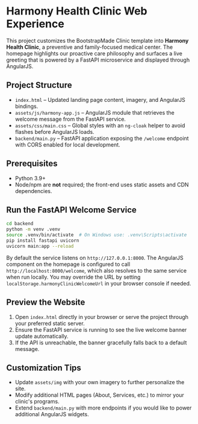 # Harmony Health Clinic Web Experience

This project customizes the BootstrapMade Clinic template into **Harmony Health Clinic**, a preventive and family-focused medical center. The homepage highlights our proactive care philosophy and surfaces a live greeting that is powered by a FastAPI microservice and displayed through AngularJS.

## Project Structure

- `index.html` – Updated landing page content, imagery, and AngularJS bindings.
- `assets/js/harmony-app.js` – AngularJS module that retrieves the welcome message from the FastAPI service.
- `assets/css/main.css` – Global styles with an `ng-cloak` helper to avoid flashes before AngularJS loads.
- `backend/main.py` – FastAPI application exposing the `/welcome` endpoint with CORS enabled for local development.

## Prerequisites

- Python 3.9+
- Node/npm are **not** required; the front-end uses static assets and CDN dependencies.

## Run the FastAPI Welcome Service

```bash
cd backend
python -m venv .venv
source .venv/bin/activate  # On Windows use: .venv\Scripts\activate
pip install fastapi uvicorn
uvicorn main:app --reload
```

By default the service listens on `http://127.0.0.1:8000`. The AngularJS component on the homepage is configured to call `http://localhost:8000/welcome`, which also resolves to the same service when run locally. You may override the URL by setting `localStorage.harmonyClinicWelcomeUrl` in your browser console if needed.

## Preview the Website

1. Open `index.html` directly in your browser or serve the project through your preferred static server.
2. Ensure the FastAPI service is running to see the live welcome banner update automatically.
3. If the API is unreachable, the banner gracefully falls back to a default message.

## Customization Tips

- Update `assets/img` with your own imagery to further personalize the site.
- Modify additional HTML pages (About, Services, etc.) to mirror your clinic's programs.
- Extend `backend/main.py` with more endpoints if you would like to power additional AngularJS widgets.
